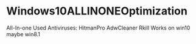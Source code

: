 # Windows10ALLINONEOptimization
All-In-one
Used Antiviruses:
HitmanPro
AdwCleaner
Rkill
Works on win10 maybe win8.1
